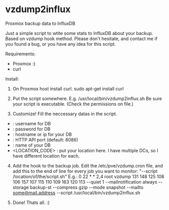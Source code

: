 # vzdump2influx
Proxmox backup data to InfluxDB

Just a simple script to wtite some stats to InfluxDB about your backup. Based on vzdump hook method.
Please don't hesitate, and contact me if you found a bug, or you have any idea for this script.

Requirements:
- Proxmox :)
- curl

Install:
1. On Proxmox host install curl.
  sudo apt-get install curl
  
2. Put the script somewhere.
  E.g. /usr/local/bin/vzdump2influx.sh
  Be sure your script is executable. (Check the permissions on file.)
  
3. Customize!
  Fill the neccessary datas in the script.
  - <DBUSER> : username for DB
  - <DBPASS> : password for DB
  - <DBHOST> : hostname or ip for your DB
  - <DBPORT> : HTTP API port (default: 8086)
  - <DBNAME> : name of your DB
  - <LOCATION_CODE> : put your location here. I have multiple DCs, so I have different location for each.

4. Add the hook to the backup job.
  Edit the /etc/pve/vzdump.cron file, and add this to the end of line for every job you want to monitor: "--script /location/of/the/script.sh"
  E.g.:
    0 22 * * 2,4         root vzdump 131 148 125 108 106 157 107 115 110 109 163 120 113 --quiet 1 --mailnotification always --storage backup-st --compress gzip --mode snapshot --mailto some@mail.address --script /usr/local/bin/vzdump2influx.sh
  
5. Done!
  Thats all. :)
